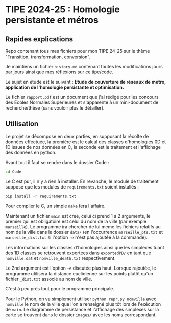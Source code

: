 # TIPE 2024-25 : Homologie persistante et métros

## Rapides explications

Repo contenant tous mes fichiers pour mon TIPE 24-25 sur le thème "Transition, transformation, conversion".

Je maintiens un fichier `history.md` contenant toutes les modifications jours par jours ainsi que mes réfléxions sur ce tipe/code.

Le sujet en étude est le suivant : **Etude de couverture de réseaux de métro, application de l'homologie persistante et optimisation.**

Le fichier `rapport.pdf` est un document que j'ai rédigé pour les concours des Ecoles Normales Supérieures et s'apparente à un mini-document de recherche/thèse (sans vouloir plus le détailler).

## Utilisation

Le projet se décompose en deux parties, en supposant la récolte de données effectuée, la première est le calcul des classes d'homologies 0D et 1D issues de nos données en C, la seconde est le traitement et l'affichage des données en python.

Avant tout il faut se rendre dans le dossier Code :

```bash
cd Code
```

Le C est pur, il n'y a rien à installer. En revanche, le module de traitement suppose que les modules de `requirements.txt` soient installés :

```bash
pip install -r requirements.txt
```

Pour compiler le C, un simple `make` fera l'affaire.

Maintenant un fichier `main` est crée, celui ci prend 1 à 2 arguments, le premier qui est obligatoire est celui du nom de la ville (par exemple `marseille`). Le programme ira chercher de lui meme les fichiers relatifs au nom de la ville dans le dossier `data/` (en l'occurrence `marseille_pts.txt` et `marseille_dist.txt` si l'option `-e` n'est pas ajoutée à la commande).

Les informations sur les classes d'homologies ainsi que les simplexes tuant des 1D classes se retrouvent exportées dans `exportedPD/` en tant que `nomville.dat` et `nomville_death.txt` respectivement.

Le 2nd argument est l'option `-e` discutée plus haut. Lorsque rajoutée, le programme utilisera la distance euclidienne sur les points plutôt qu'un fichier `_dist.txt` associé au nom de ville.

C'est à peu près tout pour le programme principale.

Pour le Python, on va simplement utiliser `python repr.py nomville` avec `nomville` le nom de la ville que l'on a renseigné plus tôt lors de l'exécution de `main`. Le diagramme de persistance et l'affichage des simplexes sur la carte se trouvent dans le dossier `images/` avec les noms correspondant.
